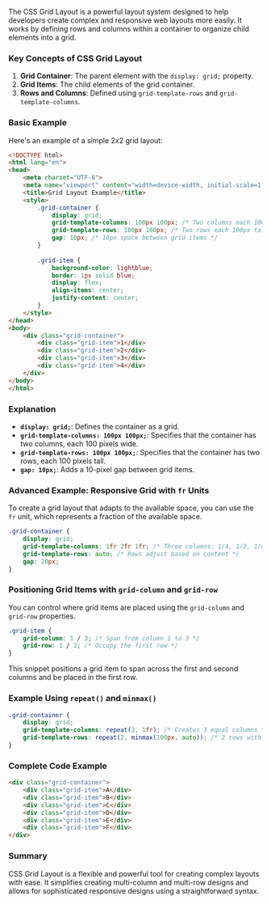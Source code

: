 The CSS Grid Layout is a powerful layout system designed to help developers create complex and responsive web layouts more easily. It works by defining rows and columns within a container to organize child elements into a grid.

### Key Concepts of CSS Grid Layout
1. **Grid Container**: The parent element with the `display: grid;` property.
2. **Grid Items**: The child elements of the grid container.
3. **Rows and Columns**: Defined using `grid-template-rows` and `grid-template-columns`.

### Basic Example
Here's an example of a simple 2x2 grid layout:

```html
<!DOCTYPE html>
<html lang="en">
<head>
    <meta charset="UTF-8">
    <meta name="viewport" content="width=device-width, initial-scale=1.0">
    <title>Grid Layout Example</title>
    <style>
        .grid-container {
            display: grid;
            grid-template-columns: 100px 100px; /* Two columns each 100px wide */
            grid-template-rows: 100px 100px; /* Two rows each 100px tall */
            gap: 10px; /* 10px space between grid items */
        }
        
        .grid-item {
            background-color: lightblue;
            border: 1px solid blue;
            display: flex;
            align-items: center;
            justify-content: center;
        }
    </style>
</head>
<body>
    <div class="grid-container">
        <div class="grid-item">1</div>
        <div class="grid-item">2</div>
        <div class="grid-item">3</div>
        <div class="grid-item">4</div>
    </div>
</body>
</html>
```

### Explanation
- **`display: grid;`**: Defines the container as a grid.
- **`grid-template-columns: 100px 100px;`**: Specifies that the container has two columns, each 100 pixels wide.
- **`grid-template-rows: 100px 100px;`**: Specifies that the container has two rows, each 100 pixels tall.
- **`gap: 10px;`**: Adds a 10-pixel gap between grid items.

### Advanced Example: Responsive Grid with `fr` Units
To create a grid layout that adapts to the available space, you can use the `fr` unit, which represents a fraction of the available space.

```css
.grid-container {
    display: grid;
    grid-template-columns: 1fr 2fr 1fr; /* Three columns: 1/4, 1/2, 1/4 width */
    grid-template-rows: auto; /* Rows adjust based on content */
    gap: 20px;
}
```

### Positioning Grid Items with `grid-column` and `grid-row`
You can control where grid items are placed using the `grid-column` and `grid-row` properties.

```css
.grid-item {
    grid-column: 1 / 3; /* Span from column 1 to 3 */
    grid-row: 1 / 2; /* Occupy the first row */
}
```

This snippet positions a grid item to span across the first and second columns and be placed in the first row.

### Example Using `repeat()` and `minmax()`
```css
.grid-container {
    display: grid;
    grid-template-columns: repeat(3, 1fr); /* Creates 3 equal columns */
    grid-template-rows: repeat(2, minmax(100px, auto)); /* 2 rows with a min height of 100px */
}
```

### Complete Code Example
```html
<div class="grid-container">
    <div class="grid-item">A</div>
    <div class="grid-item">B</div>
    <div class="grid-item">C</div>
    <div class="grid-item">D</div>
    <div class="grid-item">E</div>
    <div class="grid-item">F</div>
</div>
```

### Summary
CSS Grid Layout is a flexible and powerful tool for creating complex layouts with ease. It simplifies creating multi-column and multi-row designs and allows for sophisticated responsive designs using a straightforward syntax.
